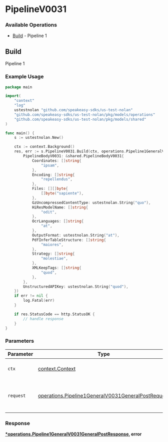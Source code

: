 # PipelineV0031

### Available Operations

* [Build](#build) - Pipeline 1

## Build

Pipeline 1

### Example Usage

```go
package main

import(
	"context"
	"log"
	ustestnolan "github.com/speakeasy-sdks/us-test-nolan"
	"github.com/speakeasy-sdks/us-test-nolan/pkg/models/operations"
	"github.com/speakeasy-sdks/us-test-nolan/pkg/models/shared"
)

func main() {
    s := ustestnolan.New()

    ctx := context.Background()
    res, err := s.PipelineV0031.Build(ctx, operations.Pipeline1GeneralV0031GeneralPostRequest{
        PipelineBodyV0031: &shared.PipelineBodyV0031{
            Coordinates: []string{
                "ipsam",
            },
            Encoding: []string{
                "repellendus",
            },
            Files: [][]byte{
                []byte("sapiente"),
            },
            GzUncompressedContentType: ustestnolan.String("quo"),
            HiResModelName: []string{
                "odit",
            },
            OcrLanguages: []string{
                "at",
            },
            OutputFormat: ustestnolan.String("at"),
            PdfInferTableStructure: []string{
                "maiores",
            },
            Strategy: []string{
                "molestiae",
            },
            XMLKeepTags: []string{
                "quod",
            },
        },
        UnstructuredAPIKey: ustestnolan.String("quod"),
    })
    if err != nil {
        log.Fatal(err)
    }

    if res.StatusCode == http.StatusOK {
        // handle response
    }
}
```

### Parameters

| Parameter                                                                                                                | Type                                                                                                                     | Required                                                                                                                 | Description                                                                                                              |
| ------------------------------------------------------------------------------------------------------------------------ | ------------------------------------------------------------------------------------------------------------------------ | ------------------------------------------------------------------------------------------------------------------------ | ------------------------------------------------------------------------------------------------------------------------ |
| `ctx`                                                                                                                    | [context.Context](https://pkg.go.dev/context#Context)                                                                    | :heavy_check_mark:                                                                                                       | The context to use for the request.                                                                                      |
| `request`                                                                                                                | [operations.Pipeline1GeneralV0031GeneralPostRequest](../../models/operations/pipeline1generalv0031generalpostrequest.md) | :heavy_check_mark:                                                                                                       | The request object to use for the request.                                                                               |


### Response

**[*operations.Pipeline1GeneralV0031GeneralPostResponse](../../models/operations/pipeline1generalv0031generalpostresponse.md), error**

